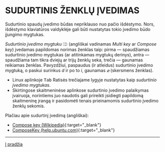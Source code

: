 
# SUDURTINIS ŽENKLŲ ĮVEDIMAS

Sudurtinio spaudų įvedimo būdas nepriklauso nuo pačio išdėstymo. Nors, išdėstymo klaviatūros valdyklėje gali būti nustatytas tokio įvedimo būdo įjungimo mygtukas.

_Sudurtinio įvedimo mygtuku_ <kbd>⎄</kbd> (angliškai vadinamas _Multi key_ ar _Compose key_) įvedamas papildomas norimas ženklas taip: pirma — spaudžiamas sudurtinio įvedimo mygtukas (ar atitinkamas mygtukų derinys), antra — spaudžiama tam tikra dviejų ar trijų ženklų seka, trečia — gaunamas reikiamas ženklas. Pavyzdžiui, paspaudus (ir atleidus) sudurtinio įvedimo mygtuką, o paskui surinkus _d_ ir po to _i_, gaunamas _⌀_ (skersmens ženklas).

+ Linux aplinkoje <kbd>Tab</kbd> Ratisės trečiajame lygyje nustatytas kaip _sudurtinio įvedimo mygtukas_.
+ Skirtingose skaitmeninėse aplinkose sudurtinio įvedimo palaikymas įvairuoja, norintiems juo naudotis gali prireikti įsidiegti papildomą skaitmeninę įrangą ir pasidomėti tenais prieinamomis sudurtinio įvedimo ženklų sekomis.

Plačiau apie sudurtinį įvedimą (angliškai):

- [Compose key (Wikipedia)](https://en.wikipedia.org/wiki/Compose_key){:target="_blank"}
- [ComposeKey (help.ubuntu.com)](https://help.ubuntu.com/community/ComposeKey){:target="_blank"}


-----------------------------------------

[Į pradžią](../README.md)
